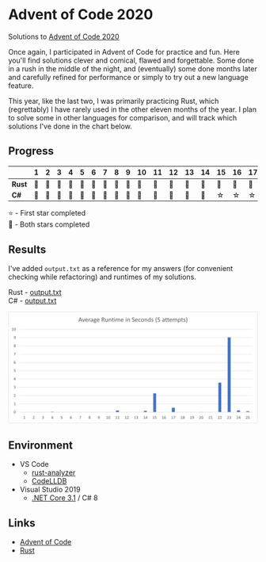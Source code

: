 # Advent of Code 2020
Solutions to [Advent of Code 2020](https://adventofcode.com/2020)

Once again, I participated in Advent of Code for practice and fun. Here you'll find solutions clever and comical,
flawed and forgettable. Some done in a rush in the middle of the night, and (eventually) some done months later and
carefully refined for performance or simply to try out a new language feature.

This year, like the last two, I was primarily practicing Rust, which (regrettably) I have rarely used in the other
eleven months of the year. I plan to solve some in other languages for comparison, and will track which solutions
I've done in the chart below.

## Progress

|      |1|2|3|4|5|6|7|8|9|10|11|12|13|14|15|16|17|18|19|20|21|22|23|24|25|
|------|-|-|-|-|-|-|-|-|-|--|--|--|--|--|--|--|--|--|--|--|--|--|--|--|--|
|**Rust**|🌟|🌟|🌟|🌟|🌟|🌟|🌟|🌟|🌟|🌟|🌟|🌟|🌟|🌟|🌟|🌟|🌟|🌟|🌟|🌟|🌟|🌟|🌟|🌟|🌟|
|**C#**|🌟|🌟|🌟|🌟|🌟|🌟|🌟|🌟|🌟|🌟|🌟|🌟|🌟|🌟|☆|☆|☆|☆|☆|☆|☆|☆|☆|☆|☆|

⭐ - First star completed\
🌟 - Both stars completed

## Results
I've added `output.txt` as a reference for my answers (for convenient checking while refactoring) and runtimes of my solutions.

Rust - [output.txt](rust/output.txt)\
C# - [output.txt](csharp/output.txt)

![Average runtimes](RuntimesChart.png)

## Environment
* VS Code
  * [rust-analyzer](https://marketplace.visualstudio.com/items?itemName=matklad.rust-analyzer)
  * [CodeLLDB](https://marketplace.visualstudio.com/items?itemName=vadimcn.vscode-lldb)
* Visual Studio 2019
  * [.NET Core 3.1](https://dotnet.microsoft.com/download/dotnet-core/3.1) / C# 8

## Links
* [Advent of Code](https://adventofcode.com)
* [Rust](https://www.rust-lang.org)